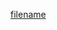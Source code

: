 [filename](https://raw.githubusercontent.com/stone-payments/pos-mamba-sdk/develop/packages/components/App/README.md ':include')